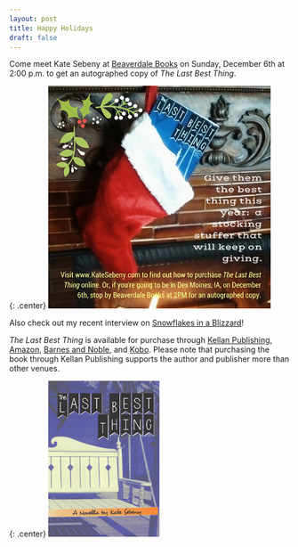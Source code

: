 ```yaml
---
layout: post
title: Happy Holidays
draft: false
---
```

Come meet Kate Sebeny at [Beaverdale Books](http://www.beaverdalebooks.com) on Sunday, December 6th at 2:00 p.m. to get an autographed copy of *The Last Best Thing*.

{: .center}
[![Book Signing](https://raw.githubusercontent.com/KateSebeny/katesebeny.github.io/master/images/TheLastBestThing/HappyHolidays.png)](http://www.beaverdalebooks.com)

Also check out my recent interview on [Snowflakes in a Blizzard](https://snowflakesarise.wordpress.com/2015/07/31/1-the-last-best-thing/)!

*The Last Best Thing* is available for purchase through [Kellan Publishing](http://kellanpublishing.3dcartstores.com/The-Last-Best-Thing_p_34.html?AffId=9), [Amazon](http://www.amazon.com/dp/B00WQ4OT2S), [Barnes and Noble](http://www.barnesandnoble.com/w/the-last-best-thing-kate-sebeny/1121813215?ean=9781511681001), and [Kobo](https://store.kobobooks.com/en-US/ebook/the-last-best-thing). Please note that purchasing the book through Kellan Publishing supports the author and publisher more than other venues.

{: .center}
[![The Last Best Thing](https://raw.githubusercontent.com/KateSebeny/katesebeny.github.io/master/images/TheLastBestThing/TheLastBestThingFrontCover.jpg "The Last Best Thing")](http://kellanpublishing.3dcartstores.com/The-Last-Best-Thing_p_34.html?AffId=9)
